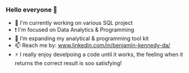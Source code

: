 ### Hello everyone 👋





-   🔭  I'm currently working on various SQL project
-    ❗   I'm focused on Data Analytics & Programming
-   🌱  I’m expanding my analytical & programming tool kit
-   📫  Reach me by: www.linkedin.com/in/benjamin-kennedy-da/
-   ⚡  I really enjoy develpoing a code until it works, the feeling when it returns the correct result is soo satisfying!
